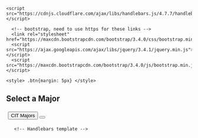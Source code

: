 <!DOCTYPE html><html>
<head> <meta charset="UTF-8"> <meta name="viewport" content="width=device-width, initial-scale=1">
    <title>menu items</title>

    <script src="https://cdnjs.cloudflare.com/ajax/libs/handlebars.js/4.7.7/handlebars.min.js"></script>

      <!-- bootstrap, need to use https for these links -->
      <link rel="stylesheet" href="https://maxcdn.bootstrapcdn.com/bootstrap/3.4.0/css/bootstrap.min.css">
	  <script src="https://ajax.googleapis.com/ajax/libs/jquery/3.4.1/jquery.min.js"></script>
      <script src="https://maxcdn.bootstrapcdn.com/bootstrap/3.4.0/js/bootstrap.min.js"></script>

    <style> .btn{margin: 5px} </style>
</head>
<body>
  <div class="container">
      <h2>Select a Major</h2>
      <div style='padding: 5px;'> 
         <button type='button' class="btn btn-primary" onClick="getData('CIT Majors ')">CIT Majors</button> 
         <button type='button' class="btn btn-primary" onClick="getData(‘Business Majors’)”>Business Major</button>  
      </div>
  
  <h3>We filter our dataset by major</h3>

  <div id="menuTable"></div>

       <!-- Handlebars template -->
  <script type="text/x-handlebars-template" id="menuTemplate">
      <table class="table table-striped">
          <tr><th>Item</th><th>major</th><th>midterm</th><th>final</th></tr>
             {{#each rows}}
                <tr>
                     <td>{{name}}</td><td>{{major}}</td><td>{{midterm}}</td><td>{{final}}</td>
                </tr>
             {{/each}}
      </table>
  </script>

  <!-- application ajax code -->
  <script>
    async function getData(selected_major) {
        var response = await fetch('cit5students.json');   // this is an ajax GET request

        if(response.ok) {
            var data = await response.json();

            major_students = data.filter( (students) => students.major == selected_major );    // filter data array for selected meal items 
                
           var templateText = document.getElementById('menuTemplate').innerHTML;
           var compiledTemplateText = Handlebars.compile(templateText);   // get and compile template code
           compiledHtml = compiledTemplateText({ rows: major_students })      // apply data to template
           document.getElementById('menuTable').innerHTML = compiledHtml; 
       }
       else {
           document.querySelector('#menuTable').innerHTML = “Error occured or missing, try again”;
       }	
 
  }
</script>
</html>
